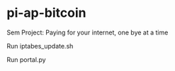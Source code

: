 pi-ap-bitcoin
=============

Sem Project: Paying for your internet, one bye at a time

Run iptabes_update.sh

Run portal.py
